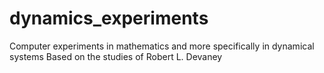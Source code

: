 # dynamics_experiments
Computer experiments in mathematics and more specifically in dynamical systems
Based on the studies of Robert L. Devaney
